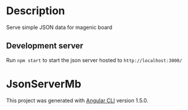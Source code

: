# Description
Serve simple JSON data for magenic board

## Development server

Run `npm start` to start the json server hosted to `http://localhost:3000/`

# JsonServerMb

This project was generated with [Angular CLI](https://github.com/angular/angular-cli) version 1.5.0.